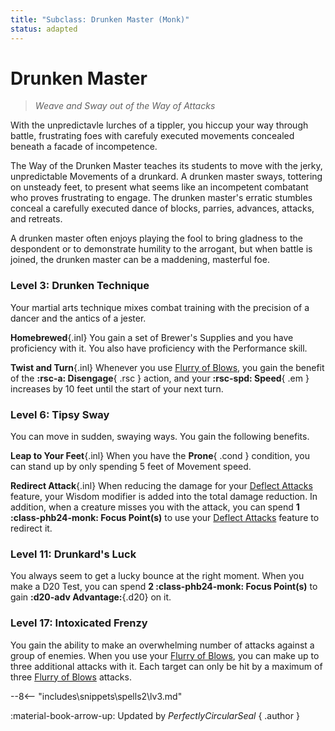 ```yaml
---
title: "Subclass: Drunken Master (Monk)"
status: adapted
---
```


<p style="display:none">
Weave and Sway out of the Way of Attacks
</p>

# Drunken Master

> *Weave and Sway out of the Way of Attacks*  

With the unpredictavle lurches of a tippler, you hiccup your way through battle, frustrating foes with carefuly executed movements concealed beneath a facade of incompetence.

The Way of the Drunken Master teaches its students to move with the jerky, unpredictable Movements of a drunkard. A drunken master sways, tottering on unsteady feet, to present what seems like an incompetent combatant who proves frustrating to engage. The drunken master's erratic stumbles conceal a carefully executed dance of blocks, parries, advances, attacks, and retreats.

A drunken master often enjoys playing the fool to bring gladness to the despondent or to demonstrate humility to the arrogant, but when battle is joined, the drunken master can be a maddening, masterful foe.

### Level 3: Drunken Technique

Your martial arts technique mixes combat training with the precision of a dancer and the antics of a jester.

**Homebrewed**{.inl} You gain a set of Brewer's Supplies and you have proficiency with it. You also have proficiency with the Performance skill.

**Twist and Turn**{.inl} Whenever you use [Flurry of Blows], you gain the benefit of the **:rsc-a: Disengage**{ .rsc } action, and your **:rsc-spd: Speed**{ .em } increases by 10 feet until the start of your next turn.

### Level 6: Tipsy Sway

You can move in sudden, swaying ways. You gain the following benefits.

**Leap to Your Feet**{.inl} When you have the **Prone**{ .cond } condition, you can stand up by only spending 5 feet of Movement speed.

**Redirect Attack**{.inl} When reducing the damage for your [Deflect Attacks] feature, your Wisdom modifier is added into the total damage reduction. In addition, when a creature misses you with the attack, you can spend **1 :class-phb24-monk: Focus Point(s)** to use your [Deflect Attacks] feature to redirect it.

### Level 11: Drunkard's Luck

You always seem to get a lucky bounce at the right moment. When you make a D20 Test, you can spend **2 :class-phb24-monk: Focus Point(s)** to gain **:d20-adv Advantage:**{.d20} on it.

### Level 17: Intoxicated Frenzy

You gain the ability to make an overwhelming number of attacks against a group of enemies. When you use your [Flurry of Blows], you can make up to three additional attacks with it. Each target can only be hit by a maximum of three [Flurry of Blows] attacks.

[Deflect Attacks]: index.md#level-3-deflect-attacks
[Flurry of Blows]: index.md#flurry-of-blows

--8<-- "includes\snippets\spells2\lv3.md"

:material-book-arrow-up: Updated by *PerfectlyCircularSeal*
{ .author }